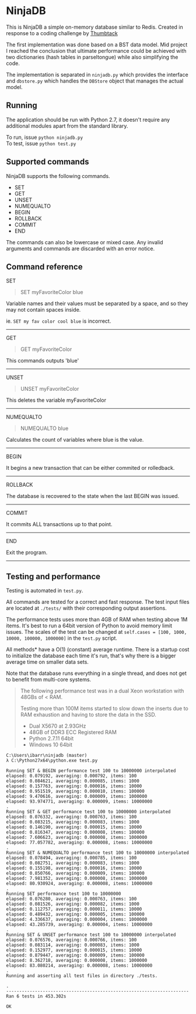 # NinjaDB

This is NinjaDB a simple on-memory database similar to Redis.
Created in response to a coding challenge by [Thumbtack](http://thumbtack.com)

The first implementation was done based on a BST data model. Mid project
I reached the conclusion that ultimate performance could be achieved with two
dictionaries (hash tables in parseltongue) while also simplifying the code.

The implementation is separated in `ninjadb.py` which provides the interface and
`dbstore.py` which handles the `DBStore` object that manages the actual model.

## Running

The application should be run with Python 2.7, it doesn't require any additional
modules apart from the standard library.

To run, issue `python ninjadb.py`  
To test, issue `python test.py`

## Supported commands

NinjaDB supports the following commands.

- SET
- GET  
- UNSET
- NUMEQUALTO
- BEGIN
- ROLLBACK
- COMMIT
- END

The commands can also be lowercase or mixed case.
Any invalid arguments and commands are discarded with an error notice.


## Command reference

SET
> SET myFavoriteColor blue

Variable names and their values must be separated by a space, and so they may
not contain spaces inside.

ie. `SET my fav color cool blue` is incorrect.

---

GET
> GET myFavoriteColor

This commands outputs 'blue'

---

UNSET
> UNSET myFavoriteColor

This deletes the variable myFavoriteColor

---

NUMEQUALTO
> NUMEQUALTO blue

Calculates the count of variables where blue is the value.

---

BEGIN

It begins a new transaction that can be either commited or rolledback.

---

ROLLBACK

The database is recovered to the state when the last BEGIN was issued.

---

COMMIT

It commits ALL transactions up to that point.

---

END

Exit the program.

---

## Testing and performance

Testing is automated in `test.py`.

All commands are tested for a correct and fast response. The test input files
are located at `./tests/` with their corresponding output assertions.

The performance tests uses more than 4GB of RAM when testing above 1M items.
It's best to run a 64bit version of Python to avoid memory limit issues.
The scales of the test can be changed at `self.cases = [100, 1000, 10000,
100000, 1000000]`
in the `test.py` script.

All methods* have a O(1) (constant) average runtime.
There is a startup cost to initialize the database each time it's run,
that's why there is a bigger average time on smaller data sets.

Note that the database runs everything in a single thread, and does not get to
benefit from multi-core systems.


> The following performance test was in a dual Xeon workstation with 48GBs of
< RAM.
>
> Testing more than 100M items started to slow down the inserts due to RAM
> exhaustion and having to store the data in the SSD.
> - Dual X5670 at 2.93GHz
> - 48GB of DDR3 ECC Registered RAM
> - Python 2.7.11 64bit
> - Windows 10 64bit

```
C:\Users\ibarr\ninjadb (master)
λ C:\Python27x64\python.exe test.py

Running SET & BEGIN performance test 100 to 10000000 interpolated
elapsed: 0.079192, averaging: 0.000792, items: 100
elapsed: 0.084621, averaging: 0.000085, items: 1000
elapsed: 0.157763, averaging: 0.000016, items: 10000
elapsed: 0.951519, averaging: 0.000010, items: 100000
elapsed: 9.470616, averaging: 0.000009, items: 1000000
elapsed: 93.974771, averaging: 0.000009, items: 10000000
.
Running SET & GET performance test 100 to 10000000 interpolated
elapsed: 0.076332, averaging: 0.000763, items: 100
elapsed: 0.083215, averaging: 0.000083, items: 1000
elapsed: 0.146190, averaging: 0.000015, items: 10000
elapsed: 0.816347, averaging: 0.000008, items: 100000
elapsed: 7.606623, averaging: 0.000008, items: 1000000
elapsed: 77.057782, averaging: 0.000008, items: 10000000
.
Running SET & NUMEQUALTO performance test 100 to 10000000 interpolated
elapsed: 0.078494, averaging: 0.000785, items: 100
elapsed: 0.082751, averaging: 0.000083, items: 1000
elapsed: 0.155198, averaging: 0.000016, items: 10000
elapsed: 0.850766, averaging: 0.000009, items: 100000
elapsed: 7.981352, averaging: 0.000008, items: 1000000
elapsed: 80.930924, averaging: 0.000008, items: 10000000
.
Running SET performance test 100 to 10000000
elapsed: 0.076280, averaging: 0.000763, items: 100
elapsed: 0.081526, averaging: 0.000082, items: 1000
elapsed: 0.112757, averaging: 0.000011, items: 10000
elapsed: 0.489432, averaging: 0.000005, items: 100000
elapsed: 4.336637, averaging: 0.000004, items: 1000000
elapsed: 43.285739, averaging: 0.000004, items: 10000000
.
Running SET & UNSET performance test 100 to 10000000 interpolated
elapsed: 0.076576, averaging: 0.000766, items: 100
elapsed: 0.083114, averaging: 0.000083, items: 1000
elapsed: 0.152977, averaging: 0.000015, items: 10000
elapsed: 0.879447, averaging: 0.000009, items: 100000
elapsed: 8.362718, averaging: 0.000008, items: 1000000
elapsed: 83.080214, averaging: 0.000008, items: 10000000
.
Running and asserting all test files in directory ./tests.

.
----------------------------------------------------------------------
Ran 6 tests in 453.302s

OK
```
